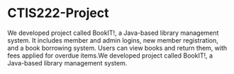# CTIS222-Project
We developed project called BookIT!, a Java-based library management system. It includes member and admin logins, new member registration, and a book borrowing system. Users can view books and return them, with fees applied for overdue items.We developed project called BookIT!, a Java-based library management system.
